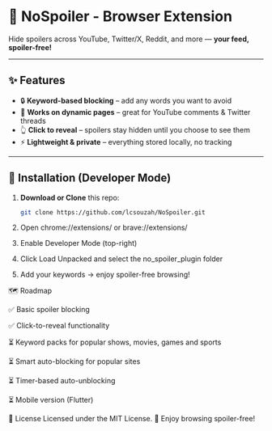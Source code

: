 # 🚫 NoSpoiler - Browser Extension

Hide spoilers across YouTube, Twitter/X, Reddit, and more — **your feed, spoiler-free!**

---

## ✨ Features

- 🔒 **Keyword-based blocking** – add any words you want to avoid
- 🔄 **Works on dynamic pages** – great for YouTube comments & Twitter threads
- 👆 **Click to reveal** – spoilers stay hidden until you choose to see them
- ⚡ **Lightweight & private** – everything stored locally, no tracking

---

## 🚀 Installation (Developer Mode)

1. **Download or Clone** this repo:
   ```bash
   git clone https://github.com/lcsouzah/NoSpoiler.git
   ```

2. Open chrome://extensions/ or brave://extensions/

3. Enable Developer Mode (top-right)

4. Click Load Unpacked and select the no_spoiler_plugin folder

5. Add your keywords → enjoy spoiler-free browsing!


🗺️ Roadmap

✅ Basic spoiler blocking

✅ Click-to-reveal functionality

⏳ Keyword packs for popular shows, movies, games and sports

⏳ Smart auto-blocking for popular sites

⏳ Timer-based auto-unblocking

⏳ Mobile version (Flutter)

📜 License
Licensed under the MIT License.
💙 Enjoy browsing spoiler-free!